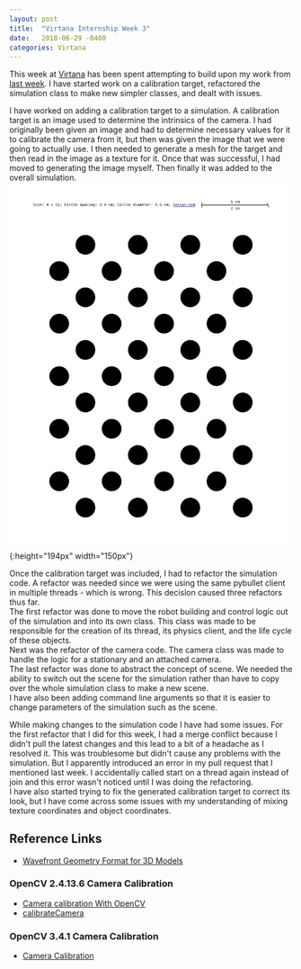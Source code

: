 ```yaml
---
layout: post
title:  "Virtana Internship Week 3"
date:   2018-06-29 -0400
categories: Virtana
---
```


This week at [Virtana](https://virtanatech.com/) has been spent attempting to build upon my work from [last week](/posts/2018/06/22/Virtana-Internship-Week-2). I have started work on a calibration target, refactored the simulation class to make new simpler classes, and dealt with issues.

I have worked on adding a calibration target to a simulation. A calibration target is an image used to determine the intrinsics of the camera. I had originally been given an image and had to determine necessary values for it to calibrate the camera from it, but then was given the image that we were going to actually use. I then needed to generate a mesh for the target and then read in the image as a texture for it. Once that was successful, I had moved to generating the image myself. Then finally it was added to the overall simulation. <br>
![Asymmetric Circle Grid Calibration Target](/images/virtana_posts/Calibration_Target.jpg){:height="194px" width="150px"}

Once the calibration target was included, I had to refactor the simulation code. A refactor was needed since we were using the same pybullet client in multiple threads - which is wrong. This decision caused three refactors thus far.<br>
The first refactor was done to move the robot building and control logic out of the simulation and into its own class. This class was made to be responsible for the creation of its thread, its physics client, and the life cycle of these objects. <br>
Next was the refactor of the camera code. The camera class was made to handle the logic for a stationary and an attached camera.<br>
The last refactor was done to abstract the concept of scene. We needed the ability to switch out the scene for the simulation rather than have to copy over the whole simulation class to make a new scene. <br>
I have also been adding command line arguments so that it is easier to change parameters of the simulation such as the scene.

While making changes to the simulation code I have had some issues. For the first refactor that I did for this week, I had a merge  conflict because  I didn't pull the latest changes and this lead to a bit of a headache as I resolved it. This was troublesome but didn't cause any problems with the simulation. But I apparently introduced an error in my pull request that I mentioned last week. I accidentally called start on a thread again instead of join and this error wasn't noticed until I was doing the refactoring. <br>
I have also started trying to fix the generated calibration target to correct its look, but I have come across some issues with my understanding of mixing texture coordinates and object coordinates.

## Reference Links
- [Wavefront Geometry Format for 3D Models](https://en.wikipedia.org/wiki/Wavefront_.obj_file)

### OpenCV 2.4.13.6 Camera Calibration
- [Camera calibration With OpenCV](https://docs.opencv.org/2.4.13.6/doc/tutorials/calib3d/camera_calibration/camera_calibration.html)
- [calibrateCamera](https://docs.opencv.org/2.4.13.6/modules/calib3d/doc/camera_calibration_and_3d_reconstruction.html#calibratecamera)

### OpenCV 3.4.1 Camera Calibration
- [Camera Calibration](https://docs.opencv.org/3.4.1/dc/dbb/tutorial_py_calibration.html)
